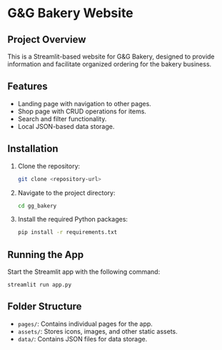 # G&G Bakery Website

## Project Overview
This is a Streamlit-based website for G&G Bakery, designed to provide information and facilitate organized ordering for the bakery business.

## Features
- Landing page with navigation to other pages.
- Shop page with CRUD operations for items.
- Search and filter functionality.
- Local JSON-based data storage.

## Installation
1. Clone the repository:
   ```bash
   git clone <repository-url>
   ```
2. Navigate to the project directory:
   ```bash
   cd gg_bakery
   ```
3. Install the required Python packages:
   ```bash
   pip install -r requirements.txt
   ```

## Running the App
Start the Streamlit app with the following command:
```
streamlit run app.py
```

## Folder Structure
- `pages/`: Contains individual pages for the app.
- `assets/`: Stores icons, images, and other static assets.
- `data/`: Contains JSON files for data storage.

